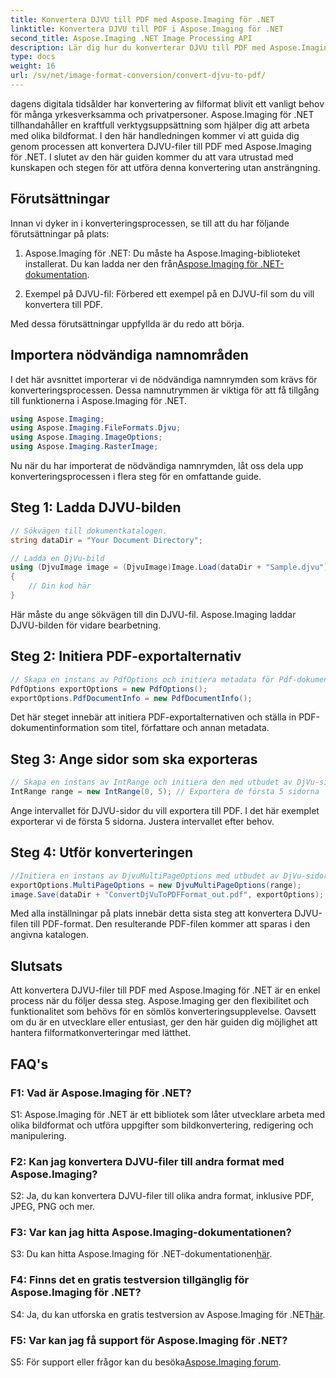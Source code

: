 ```yaml
---
title: Konvertera DJVU till PDF med Aspose.Imaging för .NET
linktitle: Konvertera DJVU till PDF i Aspose.Imaging för .NET
second_title: Aspose.Imaging .NET Image Processing API
description: Lär dig hur du konverterar DJVU till PDF med Aspose.Imaging för .NET. Följ vår steg-för-steg-guide för sömlösa konverteringar.
type: docs
weight: 16
url: /sv/net/image-format-conversion/convert-djvu-to-pdf/
---
```

dagens digitala tidsålder har konvertering av filformat blivit ett vanligt behov för många yrkesverksamma och privatpersoner. Aspose.Imaging för .NET tillhandahåller en kraftfull verktygsuppsättning som hjälper dig att arbeta med olika bildformat. I den här handledningen kommer vi att guida dig genom processen att konvertera DJVU-filer till PDF med Aspose.Imaging för .NET. I slutet av den här guiden kommer du att vara utrustad med kunskapen och stegen för att utföra denna konvertering utan ansträngning.

## Förutsättningar

Innan vi dyker in i konverteringsprocessen, se till att du har följande förutsättningar på plats:

1.  Aspose.Imaging för .NET: Du måste ha Aspose.Imaging-biblioteket installerat. Du kan ladda ner den från[Aspose.Imaging för .NET-dokumentation](https://reference.aspose.com/imaging/net/).

2. Exempel på DJVU-fil: Förbered ett exempel på en DJVU-fil som du vill konvertera till PDF.

Med dessa förutsättningar uppfyllda är du redo att börja.

## Importera nödvändiga namnområden

I det här avsnittet importerar vi de nödvändiga namnrymden som krävs för konverteringsprocessen. Dessa namnutrymmen är viktiga för att få tillgång till funktionerna i Aspose.Imaging för .NET.

```csharp
using Aspose.Imaging;
using Aspose.Imaging.FileFormats.Djvu;
using Aspose.Imaging.ImageOptions;
using Aspose.Imaging.RasterImage;
```

Nu när du har importerat de nödvändiga namnrymden, låt oss dela upp konverteringsprocessen i flera steg för en omfattande guide.

## Steg 1: Ladda DJVU-bilden

```csharp
// Sökvägen till dokumentkatalogen.
string dataDir = "Your Document Directory";

// Ladda en DjVu-bild
using (DjvuImage image = (DjvuImage)Image.Load(dataDir + "Sample.djvu"))
{
    // Din kod här
}
```

Här måste du ange sökvägen till din DJVU-fil. Aspose.Imaging laddar DJVU-bilden för vidare bearbetning.

## Steg 2: Initiera PDF-exportalternativ

```csharp
// Skapa en instans av PdfOptions och initiera metadata för Pdf-dokument
PdfOptions exportOptions = new PdfOptions();
exportOptions.PdfDocumentInfo = new PdfDocumentInfo();
```

Det här steget innebär att initiera PDF-exportalternativen och ställa in PDF-dokumentinformation som titel, författare och annan metadata.

## Steg 3: Ange sidor som ska exporteras

```csharp
// Skapa en instans av IntRange och initiera den med utbudet av DjVu-sidor som ska exporteras
IntRange range = new IntRange(0, 5); // Exportera de första 5 sidorna
```

Ange intervallet för DJVU-sidor du vill exportera till PDF. I det här exemplet exporterar vi de första 5 sidorna. Justera intervallet efter behov.

## Steg 4: Utför konverteringen

```csharp
//Initiera en instans av DjvuMultiPageOptions med utbudet av DjVu-sidor som ska exporteras och spara resultatet i PDF-format
exportOptions.MultiPageOptions = new DjvuMultiPageOptions(range);
image.Save(dataDir + "ConvertDjVuToPDFFormat_out.pdf", exportOptions);
```

Med alla inställningar på plats innebär detta sista steg att konvertera DJVU-filen till PDF-format. Den resulterande PDF-filen kommer att sparas i den angivna katalogen.

## Slutsats

Att konvertera DJVU-filer till PDF med Aspose.Imaging för .NET är en enkel process när du följer dessa steg. Aspose.Imaging ger den flexibilitet och funktionalitet som behövs för en sömlös konverteringsupplevelse. Oavsett om du är en utvecklare eller entusiast, ger den här guiden dig möjlighet att hantera filformatkonverteringar med lätthet.

## FAQ's

### F1: Vad är Aspose.Imaging för .NET?

S1: Aspose.Imaging för .NET är ett bibliotek som låter utvecklare arbeta med olika bildformat och utföra uppgifter som bildkonvertering, redigering och manipulering.

### F2: Kan jag konvertera DJVU-filer till andra format med Aspose.Imaging?

S2: Ja, du kan konvertera DJVU-filer till olika andra format, inklusive PDF, JPEG, PNG och mer.

### F3: Var kan jag hitta Aspose.Imaging-dokumentationen?

 S3: Du kan hitta Aspose.Imaging för .NET-dokumentationen[här](https://reference.aspose.com/imaging/net/).

### F4: Finns det en gratis testversion tillgänglig för Aspose.Imaging för .NET?

 S4: Ja, du kan utforska en gratis testversion av Aspose.Imaging för .NET[här](https://releases.aspose.com/).

### F5: Var kan jag få support för Aspose.Imaging för .NET?

 S5: För support eller frågor kan du besöka[Aspose.Imaging forum](https://forum.aspose.com/).